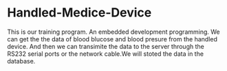 Handled-Medice-Device
=====================

This is our training program. An embedded development programming. We can get the the data of blood blucose and blood presure from the handled device. And then we can transimite the data to the server through the RS232 serial ports or the network cable.We will stoted the data in the database. 
